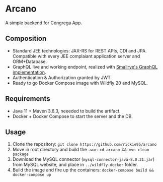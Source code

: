 # Arcano
A simple backend for Congrega App.

## Composition
- Standard JEE technologies: JAX-RS for REST APIs, CDI and JPA. Compatible with every JEE complaiant application server and ORM+Database.
- GraphQL live and working endpoint, realized with [Smallrye's GraphQL implementation](https://github.com/smallrye/smallrye-graphql).
- Authentication & Authorization granted by JWT.
- Ready to go Docker Compose image with Wildfly 20 and MySQL.

## Requirements
- Java 11 + Maven 3.6.3, neeeded to build the artifact.
- Docker + Docker Compose to start the server and the DB.

## Usage
1) Clone the repository: `git clone https://github.com/rickie95/arcano`
2) Move in root directory and build the `.war`: `cd arcano && mvn clean package`
3) Download the MySQL connector (`mysql-connector-java-8.0.21.jar`) from MySQL website, and place in `../wildfly-docker` folder.
4) Build the image and fire up the containers: `docker-compose build && docker-compose up`

